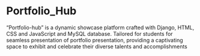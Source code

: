 # Portfolio_Hub
“Portfolio-hub” is a dynamic showcase platform crafted with Django, HTML, CSS and JavaScript
and MySQL database. Tailored for students for seamless presentation of portfolio presentation,
providing a captivating space to exhibit and celebrate their diverse talents and
accomplishments
